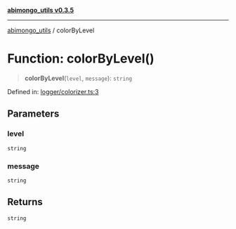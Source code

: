 [**abimongo_utils v0.3.5**](../README.md)

***

[abimongo_utils](../README.md) / colorByLevel

# Function: colorByLevel()

> **colorByLevel**(`level`, `message`): `string`

Defined in: [logger/colorizer.ts:3](https://github.com/NodEm9/abimongo_utils/blob/62e08380578108b0497622fb9a13efb3beac383a/src/logger/colorizer.ts#L3)

## Parameters

### level

`string`

### message

`string`

## Returns

`string`
